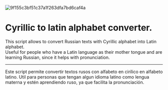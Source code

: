 ![9f155c3bf51c37a1f263dfa7bd6caf4a](https://user-images.githubusercontent.com/69488042/90195827-e1249b80-dda0-11ea-9f6e-5102d3d5a04e.jpg)

# Cyrillic to latin alphabet converter.

This script allows to convert Russian texts with Cyrillic alphabet into Latin alphabet.  
Useful for people who have a Latin language as their mother tongue and are learning Russian, since it helps with pronunciation.

----------------------------

Este script permite convertir textos rusos con alfabeto en cirílico en alfabeto latino. 
Util para personas que tengan algun idioma latino como lengua materna y estén aprendiendo ruso, ya que facilita la pronunciación.
